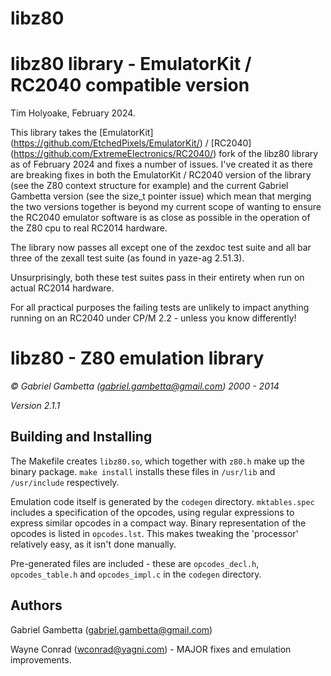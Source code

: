 # libz80
libz80 library - EmulatorKit / RC2040 compatible version
========================================================

Tim Holyoake, February 2024.

This library takes the [EmulatorKit] (https://github.com/EtchedPixels/EmulatorKit/) / [RC2040] (https://github.com/ExtremeElectronics/RC2040/) fork of the libz80 library as of February 2024 and fixes a number of issues. I've created it as there are 
breaking fixes in both the EmulatorKit / RC2040 version of the library (see the Z80 context structure for example) and the current Gabriel Gambetta 
version (see the size_t pointer issue) which mean that merging the two versions together is beyond my current scope of wanting to ensure the RC2040 
emulator software is as close as possible in the operation of the Z80 cpu to real RC2014 hardware.

The library now passes all except one of the zexdoc test suite and all bar three of the zexall test suite (as found in yaze-ag 2.51.3).

Unsurprisingly, both these test suites pass in their entirety when run on actual RC2014 hardware. 

For all practical purposes the failing tests are unlikely to impact anything running on an RC2040 under CP/M 2.2 - unless you know differently!

libz80 - Z80 emulation library
===============================

*© Gabriel Gambetta (gabriel.gambetta@gmail.com) 2000 - 2014*

*Version 2.1.1*

Building and Installing
-----------------------

The Makefile creates `libz80.so`, which together with `z80.h` make up the binary
package. `make install` installs these files in `/usr/lib` and `/usr/include`
respectively.

Emulation code itself is generated by the `codegen` directory. `mktables.spec`
includes a specification of the opcodes, using regular expressions to express
similar opcodes in a compact way. Binary representation of the opcodes is listed
in `opcodes.lst`. This makes tweaking the 'processor' relatively easy, as it
isn't done manually.

Pre-generated files are included - these are `opcodes_decl.h`, `opcodes_table.h`
and `opcodes_impl.c` in the `codegen` directory.

Authors
-------

Gabriel Gambetta (gabriel.gambetta@gmail.com)

Wayne Conrad (wconrad@yagni.com) - MAJOR fixes and emulation improvements.
